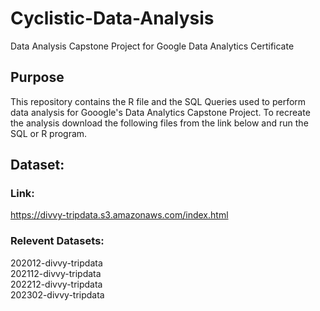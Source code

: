 # Cyclistic-Data-Analysis
Data Analysis Capstone Project for Google Data Analytics Certificate

## Purpose
This repository contains the R file and the SQL Queries used to perform 
data analysis for Gooogle's Data Analytics Capstone Project. 
To recreate the analysis download the following files from the link below and run the SQL or R program.

## Dataset:
### Link: 
https://divvy-tripdata.s3.amazonaws.com/index.html

### Relevent Datasets:
202012-divvy-tripdata   
202112-divvy-tripdata  
202212-divvy-tripdata  
202302-divvy-tripdata  

